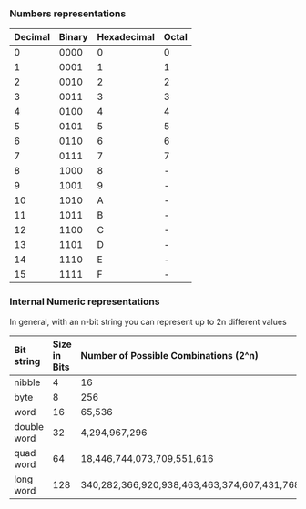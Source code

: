 
### Numbers representations

Decimal|Binary|Hexadecimal|Octal
---|---|---|---
0|0000 |0|0
1|0001 |1|1
2|0010 |2|2
3|0011 |3|3
4|0100 |4|4
5|0101 |5|5
6|0110 |6|6
7|0111 |7|7
8|1000 |8|-
9|1001 |9|-
10|1010 |A|-
11|1011 |B|-
12|1100 |C|-
13|1101 |D|-
14|1110 |E|-
15|1111 |F|-

### Internal Numeric representations
In general, with an n-bit string you can represent up to 2n different values


Bit string| Size in Bits|Number of Possible Combinations (2^n)
:----------|:------------------------------|:-------------------------
nibble|4| 16
byte|8| 256
word|16| 65,536
double word|32|4,294,967,296
quad word|64|18,446,744,073,709,551,616
long word|128|340,282,366,920,938,463,463,374,607,431,768,211,456
